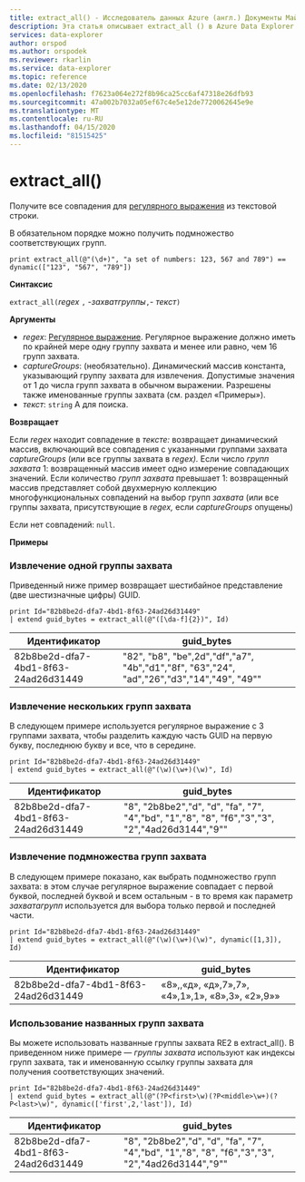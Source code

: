 ```yaml
---
title: extract_all() - Исследователь данных Azure (англ.) Документы Майкрософт
description: Эта статья описывает extract_all () в Azure Data Explorer.
services: data-explorer
author: orspod
ms.author: orspodek
ms.reviewer: rkarlin
ms.service: data-explorer
ms.topic: reference
ms.date: 02/13/2020
ms.openlocfilehash: f7623a064e272f8b96ca25cc6af47318e26dfb93
ms.sourcegitcommit: 47a002b7032a05ef67c4e5e12de7720062645e9e
ms.translationtype: MT
ms.contentlocale: ru-RU
ms.lasthandoff: 04/15/2020
ms.locfileid: "81515425"
---
```

# <a name="extract_all"></a>extract_all()

Получите все совпадения для [регулярного выражения](./re2.md) из текстовой строки.

В обязательном порядке можно получить подмножество соответствующих групп.

```kusto
print extract_all(@"(\d+)", "a set of numbers: 123, 567 and 789") == dynamic(["123", "567", "789"])
```

**Синтаксис**

`extract_all(`*regex* `,` -*захватгруппы*`,`- *текст*`)`

**Аргументы**

* *regex*: [Регулярное выражение](./re2.md). Регулярное выражение должно иметь по крайней мере одну группу захвата и менее или равно, чем 16 групп захвата.
* *captureGroups*: (необязательно). Динамический массив константа, указывающий группу захвата для извлечения. Допустимые значения от 1 до числа групп захвата в обычном выражении. Разрешены также именованные группы захвата (см. раздел «Примеры»).
* *текст*: `string` A для поиска.

**Возвращает**

Если *regex* находит совпадение в *тексте:* возвращает динамический массив, включающий все совпадения с указанными группами захвата *captureGroups* (или все группы захвата в *regex).*
Если число *групп захвата* 1: возвращенный массив имеет одно измерение совпадающих значений.
Если количество *групп захвата* превышает 1: возвращенный массив представляет собой двухмерную коллекцию многофункциональных совпадений на выбор групп *захвата* (или все группы захвата, присутствующие в *regex,* если *captureGroups* опущены) 

Если нет совпадений: `null`. 

**Примеры**

### <a name="extracting-single-capture-group"></a>Извлечение одной группы захвата
Приведенный ниже пример возвращает шестибайное представление (две шестизначные цифры) GUID.

```kusto
print Id="82b8be2d-dfa7-4bd1-8f63-24ad26d31449"
| extend guid_bytes = extract_all(@"([\da-f]{2})", Id) 
```

|Идентификатор|guid_bytes|
|---|---|
|82b8be2d-dfa7-4bd1-8f63-24ad26d31449|"82", "b8", "be",2d","df","a7", "4b","d1","8f", "63","24", "ad","26","d3","14","49", "49""|

### <a name="extracting-several-capture-groups"></a>Извлечение нескольких групп захвата 
В следующем примере используется регулярное выражение с 3 группами захвата, чтобы разделить каждую часть GUID на первую букву, последнюю букву и все, что в середине.

```kusto
print Id="82b8be2d-dfa7-4bd1-8f63-24ad26d31449"
| extend guid_bytes = extract_all(@"(\w)(\w+)(\w)", Id) 
```

|Идентификатор|guid_bytes|
|---|---|
|82b8be2d-dfa7-4bd1-8f63-24ad26d31449|"8", "2b8be2","d", "d", "fa", "7", "4","bd", "1","8", "8", "f6","3","3", "2","4ad26d3144","9""|

### <a name="extracting-subset-of-capture-groups"></a>Извлечение подмножества групп захвата

В следующем примере показано, как выбрать подмножество групп захвата: в этом случае регулярное выражение совпадает с первой буквой, последней буквой и всем остальным - в то время как параметр *захватагрупп* используется для выбора только первой и последней части. 

```kusto
print Id="82b8be2d-dfa7-4bd1-8f63-24ad26d31449"
| extend guid_bytes = extract_all(@"(\w)(\w+)(\w)", dynamic([1,3]), Id) 
```

|Идентификатор|guid_bytes|
|---|---|
|82b8be2d-dfa7-4bd1-8f63-24ad26d31449|«8»,,«д», «д»,7»,7», «4»,1»,1», «8»,3», «2»,9»»|


### <a name="using-named-capture-groups"></a>Использование названных групп захвата

Вы можете использовать названные группы захвата RE2 в extract_all(). В приведенном ниже примере — *группы захвата* используют как индексы групп захвата, так и именованную ссылку группы захвата для получения соответствующих значений.

```kusto
print Id="82b8be2d-dfa7-4bd1-8f63-24ad26d31449"
| extend guid_bytes = extract_all(@"(?P<first>\w)(?P<middle>\w+)(?P<last>\w)", dynamic(['first',2,'last']), Id) 
```

|Идентификатор|guid_bytes|
|---|---|
|82b8be2d-dfa7-4bd1-8f63-24ad26d31449|"8", "2b8be2","d", "d", "fa", "7", "4","bd", "1","8", "8", "f6","3","3", "2","4ad26d3144","9""|